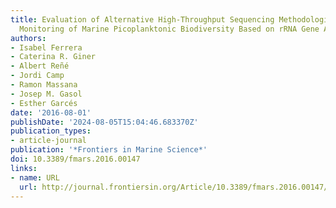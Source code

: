 ```yaml
---
title: Evaluation of Alternative High-Throughput Sequencing Methodologies for the
  Monitoring of Marine Picoplanktonic Biodiversity Based on rRNA Gene Amplicons
authors:
- Isabel Ferrera
- Caterina R. Giner
- Albert Reñé
- Jordi Camp
- Ramon Massana
- Josep M. Gasol
- Esther Garcés
date: '2016-08-01'
publishDate: '2024-08-05T15:04:46.683370Z'
publication_types:
- article-journal
publication: '*Frontiers in Marine Science*'
doi: 10.3389/fmars.2016.00147
links:
- name: URL
  url: http://journal.frontiersin.org/Article/10.3389/fmars.2016.00147/abstract
---
```

